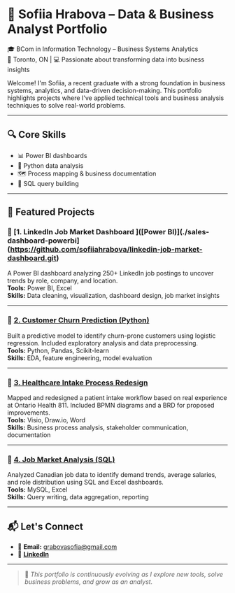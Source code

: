 # 💼 Sofiia Hrabova – Data & Business Analyst Portfolio

🎓 BCom in Information Technology – Business Systems Analytics  
📍 Toronto, ON | 💻 Passionate about transforming data into business insights

Welcome! I'm Sofiia, a recent graduate with a strong foundation in business systems, analytics, and data-driven decision-making. This portfolio highlights projects where I've applied technical tools and business analysis techniques to solve real-world problems.

---

## 🔍 Core Skills

- 📊 Power BI dashboards
- 🐍 Python data analysis
- 🗺 Process mapping & business documentation
- 🧠 SQL query building

---

## 📁 Featured Projects

### 🔹 [1. LinkedIn Job Market Dashboard ]([Power BI)](./sales-dashboard-powerbi](https://github.com/sofiiahrabova/linkedin-job-market-dashboard.git)
A Power BI dashboard analyzing 250+ LinkedIn job postings to uncover trends by role, company, and location.  
**Tools:** Power BI, Excel  
**Skills:** Data cleaning, visualization, dashboard design, job market insights

---

### 🔹 [2. Customer Churn Prediction (Python)](./customer-churn-analysis)
Built a predictive model to identify churn-prone customers using logistic regression. Included exploratory analysis and data preprocessing.  
**Tools:** Python, Pandas, Scikit-learn  
**Skills:** EDA, feature engineering, model evaluation

---

### 🔹 [3. Healthcare Intake Process Redesign](./healthcare-intake-process)
Mapped and redesigned a patient intake workflow based on real experience at Ontario Health 811. Included BPMN diagrams and a BRD for proposed improvements.  
**Tools:** Visio, Draw.io, Word  
**Skills:** Business process analysis, stakeholder communication, documentation

---

### 🔹 [4. Job Market Analysis (SQL)](./sql-job-market)
Analyzed Canadian job data to identify demand trends, average salaries, and role distribution using SQL and Excel dashboards.  
**Tools:** MySQL, Excel  
**Skills:** Query writing, data aggregation, reporting

---

## 📬 Let's Connect

- 📧 **Email:** grabovasofia@gmail.com  
- 🔗 [**LinkedIn**](https://www.linkedin.com/in/sofiia-hrabova-1380a7338)

---

> 🔄 *This portfolio is continuously evolving as I explore new tools, solve business problems, and grow as an analyst.*
